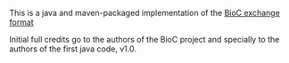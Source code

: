 This is a java and maven-packaged implementation of the [BioC exchange format](http://bioc.sourceforge.net/)

Initial full credits go to the authors of the BioC project and specially to the authors of the first java code, v1.0.

